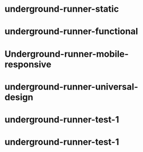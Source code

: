 # underground-runner-static
# underground-runner-functional
# Underground-runner-mobile-responsive
# underground-runner-universal-design
# underground-runner-test-1
# underground-runner-test-1
